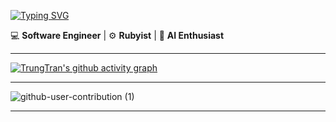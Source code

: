 [![Typing SVG](https://readme-typing-svg.demolab.com?font=Cherry+Bomb+One&size=21&pause=1000&color=F70000&width=435&lines=%23+%F0%9F%91%8B+Hi%2C+I'm+Trung+Tran)](https://git.io/typing-svg)

💻 **Software Engineer** | ⚙️ **Rubyist** | 🚀 **AI Enthusiast**

---

[![TrungTran's github activity graph](https://github-readme-activity-graph.vercel.app/graph?username=trungtran-csv&theme=redical)]()

---
![github-user-contribution (1)](https://github.com/user-attachments/assets/338fe84c-5ecd-479c-b06c-035ff06881d7)

---
